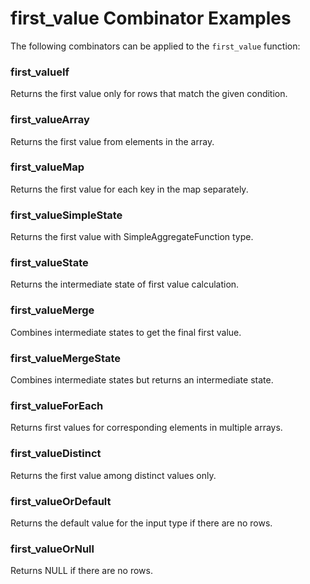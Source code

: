 # first_value Combinator Examples

The following combinators can be applied to the `first_value` function:

### first_valueIf
Returns the first value only for rows that match the given condition.

### first_valueArray
Returns the first value from elements in the array.

### first_valueMap
Returns the first value for each key in the map separately.

### first_valueSimpleState
Returns the first value with SimpleAggregateFunction type.

### first_valueState
Returns the intermediate state of first value calculation.

### first_valueMerge
Combines intermediate states to get the final first value.

### first_valueMergeState
Combines intermediate states but returns an intermediate state.

### first_valueForEach
Returns first values for corresponding elements in multiple arrays.

### first_valueDistinct
Returns the first value among distinct values only.

### first_valueOrDefault
Returns the default value for the input type if there are no rows.

### first_valueOrNull
Returns NULL if there are no rows. 
